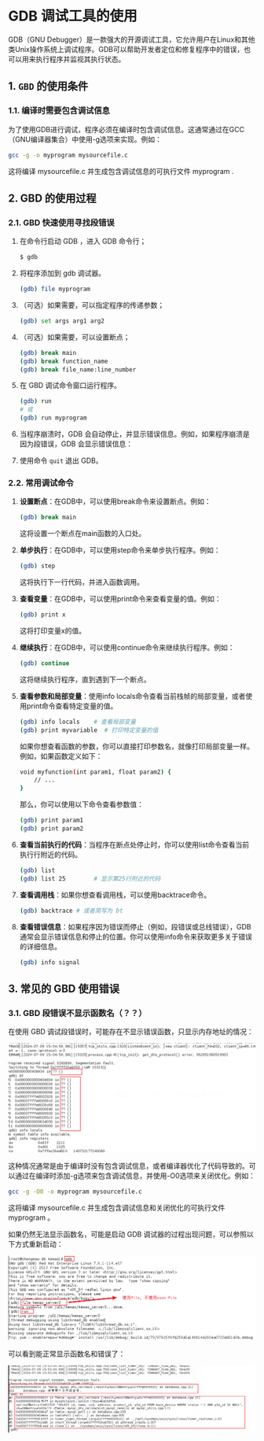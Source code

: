 #  GDB 调试工具的使用

GDB（GNU Debugger）是一款强大的开源调试工具，它允许用户在Linux和其他类Unix操作系统上调试程序。GDB可以帮助开发者定位和修复程序中的错误，也可以用来执行程序并监视其执行状态。

## 1. `GBD` 的使用条件
### 1.1. 编译时需要包含调试信息

为了使用GDB进行调试，程序必须在编译时包含调试信息。这通常通过在GCC（GNU编译器集合）中使用-g选项来实现。例如：

```bash
gcc -g -o myprogram mysourcefile.c
```

这将编译 mysourcefile.c 并生成包含调试信息的可执行文件 myprogram .

## 2. GBD 的使用过程
### 2.1. GBD 快速使用寻找段错误
1. 在命令行启动 GDB ，进入 GDB 命令行；
    ```bash
    $ gdb
    ```
2. 将程序添加到 gdb 调试器。
    ```bash
    (gdb) file myprogram
    ```

3. （可选）如果需要，可以指定程序的传递参数；
    ```bash
    (gdb) set args arg1 arg2
    ```
4. （可选）如果需要，可以设置断点；
    ```bash
    (gdb) break main
    (gdb) break function_name
    (gdb) break file_name:line_number
    ```

5. 在 GBD 调试命令窗口运行程序。
    ```bash
    (gdb) run
    # 或
    (gdb) run myprogram
    ```

6. 当程序崩溃时，GDB 会自动停止，并显示错误信息。例如，如果程序崩溃是因为段错误，GDB 会显示错误信息：
7. 使用命令 `quit` 退出 GDB。

### 2.2. 常用调试命令
1. **设置断点**：在GDB中，可以使用break命令来设置断点。例如：
    ```bash
    (gdb) break main
    ```
    这将设置一个断点在main函数的入口处。

2. **单步执行**：在GDB中，可以使用step命令来单步执行程序。例如：
    ```bash
    (gdb) step
    ```
    这将执行下一行代码，并进入函数调用。

3. **查看变量**：在GDB中，可以使用print命令来查看变量的值。例如：
    ```bash
    (gdb) print x
    ```
    这将打印变量x的值。

4. **继续执行**：在GDB中，可以使用continue命令来继续执行程序。例如：
    ```bash
    (gdb) continue
    ```
    这将继续执行程序，直到遇到下一个断点。

5. **查看参数和局部变量**：使用info locals命令查看当前栈帧的局部变量，或者使用print命令查看特定变量的值。
    ```bash
    (gdb) info locals    # 查看局部变量
    (gdb) print myvariable  # 打印特定变量的值
    ```
    如果你想查看函数的参数，你可以直接打印参数名，就像打印局部变量一样。例如，如果函数定义如下：
    ```bash
    void myfunction(int param1, float param2) {
        // ...
    }
    ```
    那么，你可以使用以下命令查看参数值：
    ```bash
    (gdb) print param1
    (gdb) print param2
    ```

6. **查看当前执行的代码**：当程序在断点处停止时，你可以使用list命令查看当前执行行附近的代码。
    ```bash
    (gdb) list
    (gdb) list 25        # 显示第25行附近的代码
    ```

7. **查看调用栈**：如果你想查看调用栈，可以使用backtrace命令。
    ```bash
    (gdb) backtrace # 或者简写为 bt
    ```

8. **查看错误信息**：如果程序因为错误而停止（例如，段错误或总线错误），GDB通常会显示错误信息和停止的位置。你可以使用info命令来获取更多关于错误的详细信息。
    ```bash
    (gdb) info signal
    ```


## 3. 常见的 GBD 使用错误
### 3.1. GBD 段错误不显示函数名（？？）
在使用 GBD 调试段错误时，可能存在不显示错误函数，只显示内存地址的情况：

![GDB调试不显示函数名](png/3.3.1.1.GDB调试不显示函数名.png)

这种情况通常是由于编译时没有包含调试信息，或者编译器优化了代码导致的。可以通过在编译时添加-g选项来包含调试信息，并使用-O0选项来关闭优化。例如：

```bash
gcc -g -O0 -o myprogram mysourcefile.c
```

这将编译 mysourcefile.c 并生成包含调试信息和关闭优化的可执行文件 myprogram 。

如果仍然无法显示函数名，可能是启动 GDB 调试器的过程出现问题，可以参照以下方式重新启动：

![GDB调试解决不显示函数名](png/3.3.1.2.GDB调试解决不显示函数名.png)

可以看到能正常显示函数名和错误了：

![GDB调试解决不显示函数名](png/3.3.1.3.GDB调试解决不显示函数名.png)